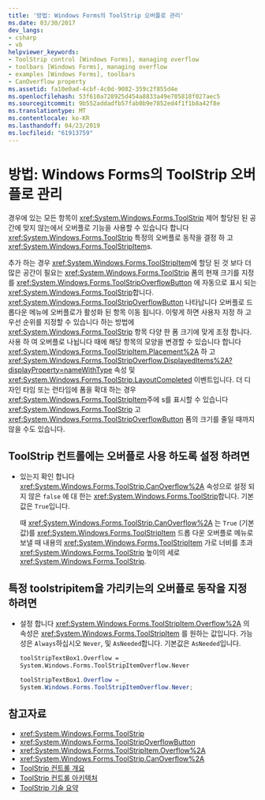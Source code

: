 ```yaml
---
title: '방법: Windows Forms의 ToolStrip 오버플로 관리'
ms.date: 03/30/2017
dev_langs:
- csharp
- vb
helpviewer_keywords:
- ToolStrip control [Windows Forms], managing overflow
- toolbars [Windows Forms], managing overflow
- examples [Windows Forms], toolbars
- CanOverflow property
ms.assetid: fa10e0ad-4cbf-4c0d-9082-359c2f855d4e
ms.openlocfilehash: 53f610a728925d454a8833a49e705818f027aec5
ms.sourcegitcommit: 9b552addadfb57fab0b9e7852ed4f1f1b8a42f8e
ms.translationtype: MT
ms.contentlocale: ko-KR
ms.lasthandoff: 04/23/2019
ms.locfileid: "61913759"
---
```

# <a name="how-to-manage-toolstrip-overflow-in-windows-forms"></a>방법: Windows Forms의 ToolStrip 오버플로 관리

경우에 있는 모든 항목이 <xref:System.Windows.Forms.ToolStrip> 제어 할당된 된 공간에 맞지 않는에서 오버플로 기능을 사용할 수 있습니다 합니다 <xref:System.Windows.Forms.ToolStrip> 특정의 오버플로 동작을 결정 하 고 <xref:System.Windows.Forms.ToolStripItem>s.

추가 하는 경우 <xref:System.Windows.Forms.ToolStripItem>에 할당 된 것 보다 더 많은 공간이 필요는 <xref:System.Windows.Forms.ToolStrip> 폼의 현재 크기를 지정를 <xref:System.Windows.Forms.ToolStripOverflowButton> 에 자동으로 표시 되는 <xref:System.Windows.Forms.ToolStrip>합니다. <xref:System.Windows.Forms.ToolStripOverflowButton> 나타납니다 오버플로 드롭다운 메뉴에 오버플로가 활성화 된 항목 이동 됩니다. 이렇게 하면 사용자 지정 하 고 우선 순위를 지정할 수 있습니다 하는 방법에 <xref:System.Windows.Forms.ToolStrip> 항목 다양 한 폼 크기에 맞게 조정 합니다. 사용 하 여 오버플로 나뉩니다 때에 해당 항목의 모양을 변경할 수 있습니다 합니다 <xref:System.Windows.Forms.ToolStripItem.Placement%2A> 하 고 <xref:System.Windows.Forms.ToolStripOverflow.DisplayedItems%2A?displayProperty=nameWithType> 속성 및 <xref:System.Windows.Forms.ToolStrip.LayoutCompleted> 이벤트입니다. 더 디자인 타임 또는 런타임에 폼을 확대 하는 경우 <xref:System.Windows.Forms.ToolStripItem>주에 s를 표시할 수 있습니다 <xref:System.Windows.Forms.ToolStrip> 고 <xref:System.Windows.Forms.ToolStripOverflowButton> 폼의 크기를 줄일 때까지 않을 수도 있습니다.

## <a name="to-enable-overflow-on-a-toolstrip-control"></a>ToolStrip 컨트롤에는 오버플로 사용 하도록 설정 하려면

- 있는지 확인 합니다 <xref:System.Windows.Forms.ToolStrip.CanOverflow%2A> 속성으로 설정 되지 않은 `false` 에 대 한는 <xref:System.Windows.Forms.ToolStrip>합니다. 기본값은 `True`입니다.

     때 <xref:System.Windows.Forms.ToolStrip.CanOverflow%2A> 는 `True` (기본값)를 <xref:System.Windows.Forms.ToolStripItem> 드롭 다운 오버플로 메뉴로 보낼 때 내용의 <xref:System.Windows.Forms.ToolStripItem> 가로 너비를 초과 <xref:System.Windows.Forms.ToolStrip> 높이의 세로 <xref:System.Windows.Forms.ToolStrip>.

## <a name="to-specify-overflow-behavior-of-a-specific-toolstripitem"></a>특정 toolstripitem을 가리키는의 오버플로 동작을 지정 하려면

- 설정 합니다 <xref:System.Windows.Forms.ToolStripItem.Overflow%2A> 의 속성은 <xref:System.Windows.Forms.ToolStripItem> 를 원하는 값입니다. 가능성은 `Always`하십시오 `Never`, 및 `AsNeeded`합니다. 기본값은 `AsNeeded`입니다.

    ```vb
    toolStripTextBox1.Overflow = _
    System.Windows.Forms.ToolStripItemOverflow.Never
    ```

    ```csharp
    toolStripTextBox1.Overflow = _
    System.Windows.Forms.ToolStripItemOverflow.Never;
    ```

## <a name="see-also"></a>참고자료

- <xref:System.Windows.Forms.ToolStrip>
- <xref:System.Windows.Forms.ToolStripOverflowButton>
- <xref:System.Windows.Forms.ToolStripItem.Overflow%2A>
- <xref:System.Windows.Forms.ToolStrip.CanOverflow%2A>
- [ToolStrip 컨트롤 개요](toolstrip-control-overview-windows-forms.md)
- [ToolStrip 컨트롤 아키텍처](toolstrip-control-architecture.md)
- [ToolStrip 기술 요약](toolstrip-technology-summary.md)
